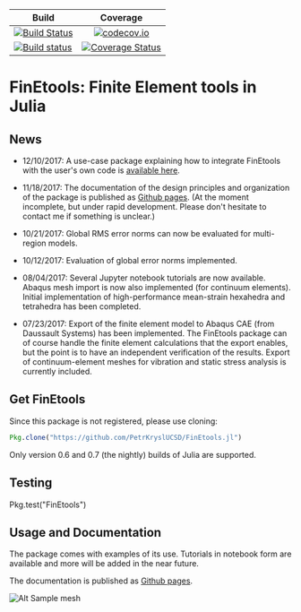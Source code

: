
| Build       | Coverage  |
| ------------- |:-------------:|
| [![Build Status](https://travis-ci.org/PetrKryslUCSD/FinEtools.jl.svg?branch=master)](https://travis-ci.org/PetrKryslUCSD/FinEtools.jl)     |  [![codecov.io](http://codecov.io/github/PetrKryslUCSD/FinEtools.jl/coverage.svg?branch=master)](http://codecov.io/github/PetrKryslUCSD/FinEtools.jl?branch=master) |
|  [![Build status](https://ci.appveyor.com/api/projects/status/0qgyw2aa2529fahy?svg=true)](https://ci.appveyor.com/project/PetrKryslUCSD/finetools-jl)  | [![Coverage Status](https://coveralls.io/repos/github/PetrKryslUCSD/FinEtools.jl/badge.svg?branch=master)](https://coveralls.io/github/PetrKryslUCSD/FinEtools.jl?branch=master) |




# FinEtools: Finite Element tools in Julia


## News

- 12/10/2017: A use-case package explaining how to integrate FinEtools with  the user's own code is [available here](https://github.com/PetrKryslUCSD/FinEtoolsUseCase).

- 11/18/2017:  The documentation of the design principles  and  organization of the package is published as [Github pages](https://petrkryslucsd.github.io/FinEtools.jl). (At the moment incomplete,  but under rapid development.  Please don't hesitate to contact me if something is unclear.)

- 10/21/2017: Global RMS error norms can now be evaluated for multi-region  models.

- 10/12/2017: Evaluation of global error norms implemented.

- 08/04/2017: Several Jupyter notebook tutorials are now available. Abaqus mesh import is now also implemented (for continuum elements). Initial implementation  of high-performance mean-strain hexahedra and tetrahedra has been completed.

- 07/23/2017: Export of the finite element model to Abaqus  CAE (from Daussault Systems) has been implemented. The FinEtools package can of course  handle the finite element calculations that the export enables, but the point is to have an independent verification of the results. Export of continuum-element meshes for  vibration and static stress analysis  is currently included.


## Get FinEtools

Since  this package is not registered, please use cloning:
```julia
Pkg.clone("https://github.com/PetrKryslUCSD/FinEtools.jl")
```
Only version 0.6 and 0.7 (the nightly) builds of Julia  are supported. 

## Testing

Pkg.test("FinEtools")

## Usage and Documentation

The package comes with examples  of its use. Tutorials in notebook form
are available and more will  be added in the near future.

The documentation  is published as [Github pages](https://petrkryslucsd.github.io/FinEtools.jl). 

![Alt Sample mesh](http://hogwarts.ucsd.edu/~pkrysl/site.images/ScreenHunter_31%20Feb.%2009%2020.54.jpg "FinEtools.jl")

